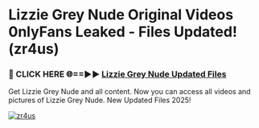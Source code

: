 # Lizzie Grey Nude Original Videos 0nlyFans Leaked - Files Updated! (zr4us)

<h3>🔴 CLICK HERE 🌐==►► <a href="https://tinyurl.com/5h6xmrr3" rel="nofollow">Lizzie Grey Nude Updated Files</a></h3>

Get Lizzie Grey Nude and all content. Now you can access all videos and pictures of Lizzie Grey Nude. New Updated Files 2025!

[![zr4us](https://i.imgur.com/KVD873Z.gif)](https://tinyurl.com/5h6xmrr3)
